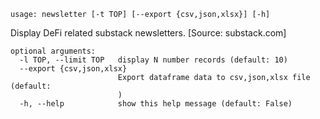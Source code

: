 ```
usage: newsletter [-t TOP] [--export {csv,json,xlsx}] [-h]
```

Display DeFi related substack newsletters. [Source: substack.com]

```
optional arguments:
  -l TOP, --limit TOP   display N number records (default: 10)
  --export {csv,json,xlsx}
                        Export dataframe data to csv,json,xlsx file (default:
                        )
  -h, --help            show this help message (default: False)
```
